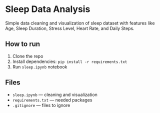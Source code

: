 # Sleep Data Analysis

Simple data cleaning and visualization of sleep dataset with features like Age, Sleep Duration, Stress Level, Heart Rate, and Daily Steps.

## How to run

1. Clone the repo  
2. Install dependencies: `pip install -r requirements.txt`  
3. Run `sleep.ipynb` notebook

## Files

- `sleep.ipynb` — cleaning and visualization  
- `requirements.txt` — needed packages  
- `.gitignore` — files to ignore
